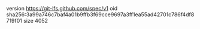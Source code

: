 version https://git-lfs.github.com/spec/v1
oid sha256:3a99a746c7baf4a01b9ffb3f69cce9697a3ff1ea55ad42701c786f4df8719f01
size 4052
